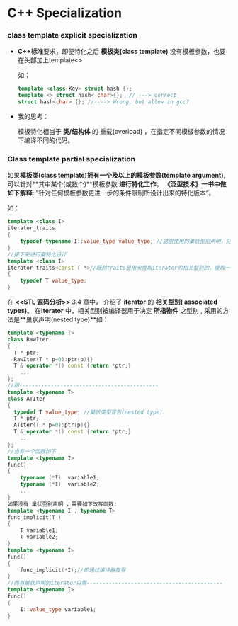 # C++ Specialization

### class template explicit specialization

* **C++标准**要求，即便特化之后 __模板类(class template)__ 没有模板参数，也要在头部加上template<>  

  如：  

  ```c++
  template <class Key> struct hash {};
  template <> struct hash< char>{};  // ---> correct
  struct hash<char> {}; //----> Wrong, but allow in gcc?
  ```

* 我的思考：

   模板特化相当于 __类/结构体__ 的 重载(overload) ，在指定不同模板参数的情况下编译不同的代码。  

  

### Class template partial specialization

如果**模板类(class template)**拥有一个及以上的**模板参数(template argument)**, 可以针对**其中某个(或数个)**模板参数 **进行特化工作**。 **《泛型技术》一书中做如下解释**: ”针对任何模板参数更进一步的条件限制所设计出来的特化版本“。

如：

```c++
template <class I>
iterator_traits
{
    typedef typename I::value_type value_type; //这里使用的巢状型别声明，见后文.
}
//接下来进行偏特化设计
template <class I>
iterator_traits<const T *>//既然traits是用来提取iterator的相关型别的，提取一个const 的临时变量并没有什么卵用(如果不进行偏特化，则提取 const T)
{
    typedef T value_type;
}
```



在 **<<STL 源码分析>>** 3.4 章中， 介绍了 __iterator__ 的 **相关型别( associated types)**。 在**Iterator** 中，相关型别被编译器用于决定 __所指物件__ 之型别 ,  采用的方法是**巢状声明(nested type)**如：

```c++
template <typename T>
class RawIter
{
  T * ptr;
  RawIter(T * p=0):ptr(p){}
  T & operator *() const {return *ptr;}
    ...
};
//和--------------------------------------------
template <typename T>
class ATIter
{
  typedef T value_type; //巢状类型宣告(nested type) 
  T * ptr;
  ATIter(T * p=0):ptr(p){}
  T & operator *() const {return *ptr;}
    ...
};
//当有一个函数如下
template <typename I>
func()
{
    typename (*I)  variable1;
    typename (*I)  variable2;
    ...
}
如果没有 巢状型别声明 ，需要如下改写函数:
template <typename I , typename T>
func_implicit(T )
{
    T variable1;
    T variable2;
}
template <typename I>
func()
{
    func_implicit(*I);//即通过编译器推导
}
//而有巢状声明的iterator只需-------------------------------------------
template <typename I>
func()
{
    I::value_type variable1;
}
```



